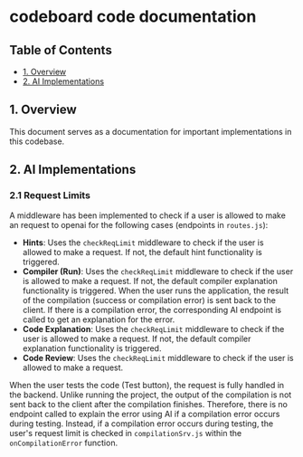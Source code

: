 # codeboard code documentation

## Table of Contents

- [1. Overview](#overview)
- [2. AI Implementations](#ai-implementations)

## 1. Overview <a name="overview"></a>
This document serves as a documentation for important implementations in this codebase.

## 2. AI Implementations <a name="ai-implementations"></a>
### 2.1 Request Limits
A middleware has been implemented to check if a user is allowed to make an request to openai for the following cases (endpoints in `routes.js`):

- **Hints**: Uses the `checkReqLimit` middleware to check if the user is allowed to make a request. If not, the default hint functionality is triggered.
- **Compiler (Run)**: Uses the `checkReqLimit` middleware to check if the user is allowed to make a request. If not, the default compiler explanation functionality is triggered. When the user runs the application, the result of the compilation (success or compilation error) is sent back to the client. If there is a compilation error, the corresponding AI endpoint is called to get an explanation for the error.
- **Code Explanation**: Uses the `checkReqLimit` middleware to check if the user is allowed to make a request. If not, the default compiler explanation functionality is triggered.
- **Code Review**: Uses the `checkReqLimit` middleware to check if the user is allowed to make a request.

When the user tests the code (Test button), the request is fully handled in the backend. Unlike running the project, the output of the compilation is not sent back to the client after the compilation finishes. Therefore, there is no endpoint called to explain the error using AI if a compilation error occurs during testing. Instead, if a compilation error occurs during testing, the user's request limit is checked in `compilationSrv.js` within the `onCompilationError` function.



